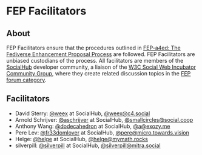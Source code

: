 # FEP Facilitators

## About

FEP Facilitators ensure that the procedures outlined in [FEP-a4ed: The Fediverse Enhancement Proposal Process](https://codeberg.org/fediverse/fep/src/branch/main/fep/a4ed/fep-a4ed.md) are followed. FEP Facilitators are unbiased custodians of the process. All facilitators are members of the [SocialHub](https://socialhub.activitypub.rocks) developer community, a liaison of the [W3C Social Web Incubator Community Group](https://www.w3.org/community/SocialCG/), where they create related discussion topics in the [FEP forum category](https://socialhub.activitypub.rocks/c/standards/fep/54).

## Facilitators

- David Sterry: [@weex](https://socialhub.activitypub.rocks/u/weex/summary) at SocialHub, [@weex@c4.social](https://c4.social/@weex)
- Arnold Schrijver: [@aschrijver](https://socialhub.activitypub.rocks/u/aschrijver/summary) at SocialHub, [@smallcircles@social.coop](https://social.coop/@smallcircles)
- Anthony Wang: [@dodecahedron](https://socialhub.activitypub.rocks/u/dodecahedron/summary) at SocialHub, [@a@exozy.me](https://social.exozy.me/@a)
- Pere Lev: [@fr33domlover](https://socialhub.activitypub.rocks/u/fr33domlover/summary) at SocialHub, [@pere@micro.towards.vision](https://micro.towards.vision/@pere)
- Helge: [@helge](https://socialhub.activitypub.rocks/u/helge/summary) at SocialHub, [@helge@mymath.rocks](https://mymath.rocks/timeline/)
- silverpill: [@silverpill](https://socialhub.activitypub.rocks/u/silverpill/summary) at SocialHub, [@silverpill@mitra.social](https://mitra.social/@silverpill)
